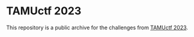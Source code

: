 # TAMUctf 2023
This repository is a public archive for the challenges from [TAMUctf 2023](https://ctftime.org/event/1914).